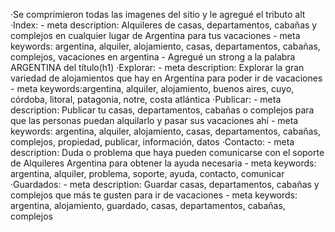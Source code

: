 ·Se comprimieron todas las imagenes del sitio y le agregué el tributo alt
·Index:
    - meta description: Alquileres de casas, departamentos, cabañas y complejos en cualquier lugar de Argentina para tus vacaciones
    - meta keywords: argentina, alquiler, alojamiento, casas, departamentos, cabañas, complejos, vacaciones en argentina
    - Agregué un strong a la palabra ARGENTINA del título(h1)
·Explorar:
    - meta description: Explorar la gran variedad de alojamientos que hay en Argentína para poder ir de vacaciones
    - meta keywords:argentina, alquiler, alojamiento, buenos aires, cuyo, córdoba, litoral, patagonia, notre, costa atlántica
·Publicar:
    - meta description: Publicar tu casas, departamentos, cabañas o complejos para que las personas puedan alquilarlo y pasar sus vacaciones ahí
    - meta keywords: argentina, alquiler, alojamiento, casas, departamentos, cabañas, complejos, propiedad, publicar, información, datos 
·Contacto:
    - meta description: Duda o problema que haya pueden comunicarse con el soporte de Alquileres Argentina para obtener la ayuda necesaria
    - meta keywords: argentina, alquiler, problema, soporte, ayuda, contacto, comunicar
·Guardados:
    - meta description: Guardar casas, departamentos, cabañas y complejos que más te gusten para ir de vacaciones
    - meta keywords: argentina, alojamiento, guardado, casas, departamentos, cabañas, complejos